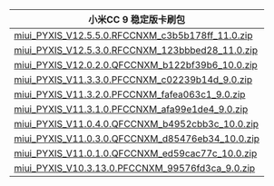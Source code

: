 | 小米CC 9  稳定版卡刷包    |
| ---- |
| [miui_PYXIS_V12.5.5.0.RFCCNXM_c3b5b178ff_11.0.zip](https://hugeota.d.miui.com/V12.5.5.0.RFCCNXM/miui_PYXIS_V12.5.5.0.RFCCNXM_c3b5b178ff_11.0.zip)    |
| [miui_PYXIS_V12.5.3.0.RFCCNXM_123bbbed28_11.0.zip](https://hugeota.d.miui.com/V12.5.3.0.RFCCNXM/miui_PYXIS_V12.5.3.0.RFCCNXM_123bbbed28_11.0.zip)    |
| [miui_PYXIS_V12.0.2.0.QFCCNXM_b122bf39b6_10.0.zip](https://hugeota.d.miui.com/V12.0.2.0.QFCCNXM/miui_PYXIS_V12.0.2.0.QFCCNXM_b122bf39b6_10.0.zip)    |
| [miui_PYXIS_V11.3.3.0.PFCCNXM_c02239b14d_9.0.zip](https://hugeota.d.miui.com/V11.3.3.0.PFCCNXM/miui_PYXIS_V11.3.3.0.PFCCNXM_c02239b14d_9.0.zip)    |
| [miui_PYXIS_V11.3.2.0.PFCCNXM_fafea063c1_9.0.zip](https://hugeota.d.miui.com/V11.3.2.0.PFCCNXM/miui_PYXIS_V11.3.2.0.PFCCNXM_fafea063c1_9.0.zip)    |
| [miui_PYXIS_V11.3.1.0.PFCCNXM_afa99e1de4_9.0.zip](https://hugeota.d.miui.com/V11.3.1.0.PFCCNXM/miui_PYXIS_V11.3.1.0.PFCCNXM_afa99e1de4_9.0.zip)    |
| [miui_PYXIS_V11.0.4.0.QFCCNXM_b4952cbb3c_10.0.zip](https://hugeota.d.miui.com/V11.0.4.0.QFCCNXM/miui_PYXIS_V11.0.4.0.QFCCNXM_b4952cbb3c_10.0.zip)    |
| [miui_PYXIS_V11.0.3.0.QFCCNXM_d85476eb34_10.0.zip](https://hugeota.d.miui.com/V11.0.3.0.QFCCNXM/miui_PYXIS_V11.0.3.0.QFCCNXM_d85476eb34_10.0.zip)    |
| [miui_PYXIS_V11.0.1.0.QFCCNXM_ed59cac77c_10.0.zip](https://hugeota.d.miui.com/V11.0.1.0.QFCCNXM/miui_PYXIS_V11.0.1.0.QFCCNXM_ed59cac77c_10.0.zip)    |
| [miui_PYXIS_V10.3.13.0.PFCCNXM_99576fd3ca_9.0.zip](https://hugeota.d.miui.com/V10.3.13.0.PFCCNXM/miui_PYXIS_V10.3.13.0.PFCCNXM_99576fd3ca_9.0.zip)    |
